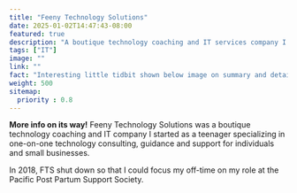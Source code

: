 ```yaml
---
title: "Feeny Technology Solutions"
date: 2025-01-02T14:47:43-08:00
featured: true
description: "A boutique technology coaching and IT services company I owned and operated."
tags: ["IT"]
image: ""
link: ""
fact: "Interesting little tidbit shown below image on summary and detail page"
weight: 500
sitemap:
  priority : 0.8
---
```

**More info on its way!**
Feeny Technology Solutions was a boutique technology coaching and IT company I started as a teenager specializing in one-on-one technology consulting, guidance and support for individuals and small businesses.

In 2018, FTS shut down so that I could focus my off-time on my role at the Pacific Post Partum Support Society.